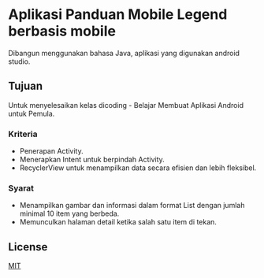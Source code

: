 # Aplikasi Panduan Mobile Legend berbasis mobile

Dibangun menggunakan bahasa Java, aplikasi yang digunakan android studio.

## Tujuan

Untuk menyelesaikan kelas dicoding - Belajar Membuat Aplikasi Android untuk Pemula.


### Kriteria
* Penerapan Activity.
* Menerapkan Intent untuk berpindah Activity.
* RecyclerView untuk menampilkan data secara efisien dan lebih fleksibel.

### Syarat
* Menampilkan gambar dan informasi dalam format List dengan jumlah minimal 10 item yang berbeda.
* Memunculkan halaman detail ketika salah satu item di tekan.

## License
[MIT](https://choosealicense.com/licenses/mit/)
